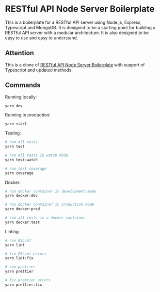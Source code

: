 # RESTful API Node Server Boilerplate
This is a boilerplate for a RESTful API server using Node.js, Express, Typescript and MongoDB. It is designed to be a starting point for building a RESTful API server with a modular architecture. It is also designed to be easy to use and easy to understand.

## Attention
This is a clone of [RESTful API Node Server Boilerplate](https://github.com/hagopj13/node-express-boilerplate) with support of Typescript and updated methods.

## Commands

Running locally:

```bash
yarn dev
```

Running in production:

```bash
yarn start
```

Testing:

```bash
# run all tests
yarn test

# run all tests in watch mode
yarn test:watch

# run test coverage
yarn coverage
```

Docker:

```bash
# run docker container in development mode
yarn docker:dev

# run docker container in production mode
yarn docker:prod

# run all tests in a docker container
yarn docker:test
```

Linting:

```bash
# run ESLint
yarn lint

# fix ESLint errors
yarn lint:fix

# run prettier
yarn prettier

# fix prettier errors
yarn prettier:fix
```
